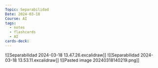 ```yaml
---
Topic: Separabilidad
Date: 2024-03-18
Course: AI
tags:
  - notes
  - flashcards
  - AI
cards-deck:
---
```

![[Separabilidad 2024-03-18 13.47.26.excalidraw]]
![[Separabilidad 2024-03-18 13.53.11.excalidraw]]
![[Pasted image 20240318140219.png]]
